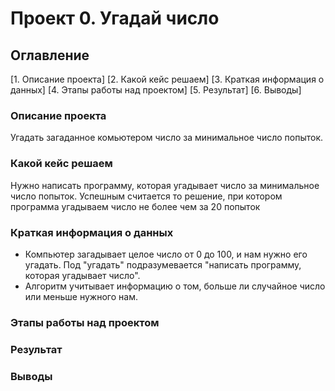 # Проект 0. Угадай число

## Оглавление
[1. Описание проекта] 
[2. Какой кейс решаем]
[3. Краткая информация о данных]
[4. Этапы работы над проектом] 
[5. Результат]
[6. Выводы] 

### Описание проекта
Угадать загаданное комьютером число за минимальное число попыток.

### Какой кейс решаем
Нужно написать программу, которая угадывает число за минимальное число попыток. Успешным считается то решение, при котором программа угадываем число не более чем за 20 попыток

### Краткая информация о данных
- Компьютер загадывает целое число от 0 до 100, и нам нужно его угадать. Под "угадать" подразумевается "написать программу, которая угадывает число".
- Алгоритм учитывает информацию о том, больше ли случайное число или меньше нужного нам.

### Этапы работы над проектом

### Результат

### Выводы